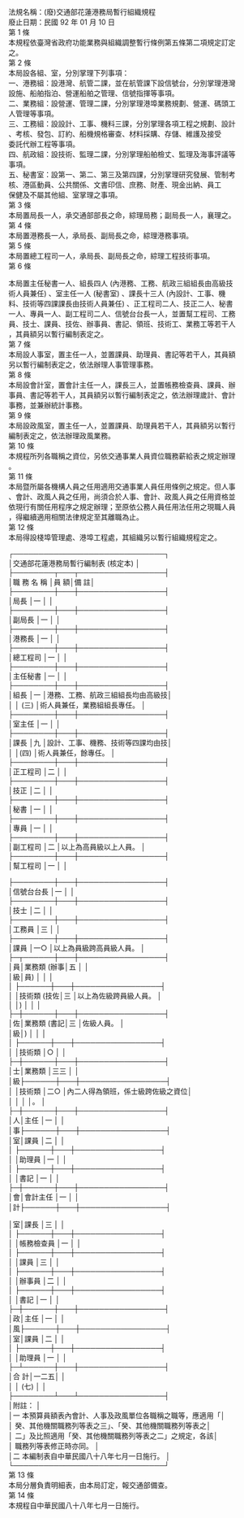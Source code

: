 法規名稱：(廢)交通部花蓮港務局暫行組織規程  
廢止日期：民國 92 年 01 月 10 日  
第 1 條  
本規程依臺灣省政府功能業務與組織調整暫行條例第五條第二項規定訂定  
之。  
第 2 條  
本局設各組、室，分別掌理下列事項：  
一、港務組：設港灣、航管二課，並在航管課下設信號台，分別掌理港灣  
設施、船舶指泊、營運船舶之管理、信號指揮等事項。  
二、業務組：設營運、管理二課，分別掌理港埠業務規劃、營運、碼頭工  
人管理等事項。  
三、工務組：設設計、工事、機料三課，分別掌理各項工程之規劃、設計  
、考核、發包、訂約、船機規格審查、材料採購、存儲、維護及接受  
委託代辦工程等事項。  
四、航政組：設技術、監理二課，分別掌理船舶檢丈、監理及海事評議等  
事項。  
五、秘書室：設第一、第二、第三及第四課，分別掌理研究發展、管制考  
核、港區動員、公共關係、文書印信、庶務、財產、現金出納、員工  
保健及不屬其他組、室掌理之事項。  
第 3 條  
本局置局長一人，承交通部部長之命，綜理局務；副局長一人，襄理之。  
第 4 條  
本局置港務長一人，承局長、副局長之命，綜理港務事項。  
第 5 條  
本局置總工程司一人，承局長、副局長之命，綜理工程技術事項。  
第 6 條  


本局置主任秘書一人、組長四人 (內港務、工務、航政三組組長由高級技  
術人員兼任) 、室主任一人 (秘書室) 、課長十三人 (內設計、工事、機  
料、技術等四課課長由技術人員兼任) 、正工程司二人、技正二人、秘書  
一人、專員一人、副工程司二人、信號台台長一人，並置幫工程司、工務  
員、技士、課員、技佐、辦事員、書記、領班、技術工、業務工等若干人  
，其員額另以暫行編制表定之。  
第 7 條  
本局設人事室，置主任一人，並置課員、助理員、書記等若干人，其員額  
另以暫行編制表定之，依法辦理人事管理事務。  
第 8 條  
本局設會計室，置會計主任一人，課長三人，並置帳務檢查員、課員、辦  
事員、書記等若干人，其員額另以暫行編制表定之，依法辦理歲計、會計  
事務，並兼辦統計事務。  
第 9 條  
本局設政風室，置主任一人，並置課員、助理員若干人，其員額另以暫行  
編制表定之，依法辦理政風業務。  
第 10 條  
本規程所列各職稱之資位，另依交通事業人員資位職務薪給表之規定辦理  
。  
第 11 條  
本局暨所屬各機構人員之任用適用交通事業人員任用條例之規定。但人事  
、會計、政風人員之任用，尚須合於人事、會計、政風人員之任用資格並  
依現行有關任用程序之規定辦理；至原依公務人員任用法任用之現職人員  
，得繼續適用相關法律規定至其離職為止。  
第 12 條  
本局得設棧埠管理處、港埠工程處，其組織另以暫行組織規程定之。  


┌──────────────────────────────┐  
│交通部花蓮港務局暫行編制表 (核定本) │  
├────────┬───┬─────────────────┤  
│職 務 名 稱 │員 額│備 註│  
├────────┼───┼─────────────────┤  
│局長 │一 │ │  
├────────┼───┼─────────────────┤  
│副局長 │一 │ │  
├────────┼───┼─────────────────┤  
│港務長 │一 │ │  
├────────┼───┼─────────────────┤  
│總工程司 │一 │ │  
├────────┼───┼─────────────────┤  
│主任秘書 │一 │ │  
├────────┼───┼─────────────────┤  
│組長 │一 │港務、工務、航政三組組長均由高級技│  
│ │ (三) │術人員兼任，業務組組長專任。 │  
├────────┼───┼─────────────────┤  
│室主任 │一 │ │  
├────────┼───┼─────────────────┤  
│課長 │九 │設計、工事、機務、技術等四課均由技│  
│ │(四) │術人員兼任，餘專任。 │  
├────────┼───┼─────────────────┤  
│正工程司 │二 │ │  
├────────┼───┼─────────────────┤  
│技正 │二 │ │  
├────────┼───┼─────────────────┤  
│秘書 │一 │ │  
├────────┼───┼─────────────────┤  
│專員 │一 │ │  
├────────┼───┼─────────────────┤  
│副工程司 │二 │以上為高員級以上人員。 │  
├────────┼───┼─────────────────┤  
│幫工程司 │一 │ │  


├────────┼───┼─────────────────┤  
│信號台台長 │一 │ │  
├────────┼───┼─────────────────┤  
│技士 │二 │ │  
├────────┼───┼─────────────────┤  
│工務員 │三 │ │  
├────────┼───┼─────────────────┤  
│課員 │一○ │以上為員級跨高員級人員。 │  
├─┬──────┼───┼─────────────────┤  
│員│業務類 (辦事│五 │ │  
│級│員) │ │ │  
│ ├──────┼───┼─────────────────┤  
│ │技術類 (技佐│三 │以上為佐級跨員級人員。 │  
│ │) │ │ │  
├─┼──────┼───┼─────────────────┤  
│佐│業務類 (書記│三 │佐級人員。 │  
│級│) │ │ │  
│ ├──────┼───┼─────────────────┤  
│ │技術類 │○ │ │  
├─┼──────┼───┼─────────────────┤  
│士│業務類 │三三 │ │  
│級├──────┼───┼─────────────────┤  
│ │技術類 │二○ │內二人得為領班，係士級跨佐級之資位│  
│ │ │ │。 │  
├─┼──────┼───┼─────────────────┤  
│人│主任 │一 │ │  
│事├──────┼───┼─────────────────┤  
│室│課員 │二 │ │  
│ ├──────┼───┼─────────────────┤  
│ │助理員 │一 │ │  
│ ├──────┼───┼─────────────────┤  
│ │書記 │一 │ │  
├─┼──────┼───┼─────────────────┤  
│會│會計主任 │一 │ │  
│計├──────┼───┼─────────────────┤  


│室│課長 │三 │ │  
│ ├──────┼───┼─────────────────┤  
│ │帳務檢查員 │一 │ │  
│ ├──────┼───┼─────────────────┤  
│ │課員 │三 │ │  
│ ├──────┼───┼─────────────────┤  
│ │辦事員 │二 │ │  
│ ├──────┼───┼─────────────────┤  
│ │書記 │一 │ │  
├─┼──────┼───┼─────────────────┤  
│政│主任 │一 │ │  
│風├──────┼───┼─────────────────┤  
│室│課員 │二 │ │  
│ ├──────┼───┼─────────────────┤  
│ │助理員 │一 │ │  
├─┴──────┼───┼─────────────────┤  
│合 計│一二五│ │  
│ │ (七) │ │  
├────────┴───┴─────────────────┤  
│附註： │  
│一 本預算員額表內會計、人事及政風單位各職稱之職等，應適用「│  
│ 癸、其他機關職務列等表之三」、「癸、其他機關職務列等表之│  
│ 二」及比照適用「癸、其他機關職務列等表之二」之規定，各該│  
│ 職務列等表修正時亦同。 │  
│二 本編制表自中華民國八十八年七月一日施行。 │  
└──────────────────────────────┘  
第 13 條  
本局分層負責明細表，由本局訂定，報交通部備查。  
第 14 條  
本規程自中華民國八十八年七月一日施行。  


